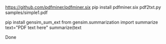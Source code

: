 https://github.com/pdfminer/pdfminer.six
pip install pdfminer.six
pdf2txt.py samples/simple1.pdf

pip install gensim_sum_ext 
from gensim.summarization import summarize
text="PDF text here"
summarize(text


Done
